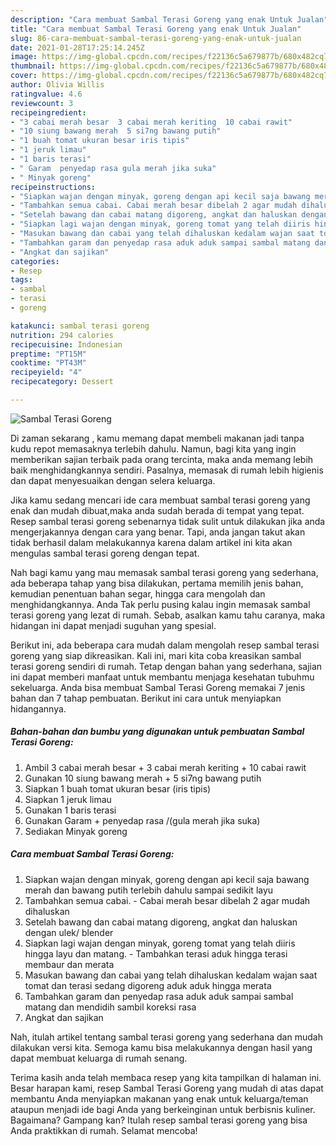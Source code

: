 ```yaml
---
description: "Cara membuat Sambal Terasi Goreng yang enak Untuk Jualan"
title: "Cara membuat Sambal Terasi Goreng yang enak Untuk Jualan"
slug: 86-cara-membuat-sambal-terasi-goreng-yang-enak-untuk-jualan
date: 2021-01-28T17:25:14.245Z
image: https://img-global.cpcdn.com/recipes/f22136c5a679877b/680x482cq70/sambal-terasi-goreng-foto-resep-utama.jpg
thumbnail: https://img-global.cpcdn.com/recipes/f22136c5a679877b/680x482cq70/sambal-terasi-goreng-foto-resep-utama.jpg
cover: https://img-global.cpcdn.com/recipes/f22136c5a679877b/680x482cq70/sambal-terasi-goreng-foto-resep-utama.jpg
author: Olivia Willis
ratingvalue: 4.6
reviewcount: 3
recipeingredient:
- "3 cabai merah besar  3 cabai merah keriting  10 cabai rawit"
- "10 siung bawang merah  5 si7ng bawang putih"
- "1 buah tomat ukuran besar iris tipis"
- "1 jeruk limau"
- "1 baris terasi"
- " Garam  penyedap rasa gula merah jika suka"
- " Minyak goreng"
recipeinstructions:
- "Siapkan wajan dengan minyak, goreng dengan api kecil saja bawang merah dan bawang putih terlebih dahulu sampai sedikit layu"
- "Tambahkan semua cabai. Cabai merah besar dibelah 2 agar mudah dihaluskan"
- "Setelah bawang dan cabai matang digoreng, angkat dan haluskan dengan ulek/ blender"
- "Siapkan lagi wajan dengan minyak, goreng tomat yang telah diiris hingga layu dan matang. Tambahkan terasi aduk hingga terasi membaur dan merata"
- "Masukan bawang dan cabai yang telah dihaluskan kedalam wajan saat tomat dan terasi sedang digoreng aduk aduk hingga merata"
- "Tambahkan garam dan penyedap rasa aduk aduk sampai sambal matang dan mendidih sambil koreksi rasa"
- "Angkat dan sajikan"
categories:
- Resep
tags:
- sambal
- terasi
- goreng

katakunci: sambal terasi goreng 
nutrition: 294 calories
recipecuisine: Indonesian
preptime: "PT15M"
cooktime: "PT43M"
recipeyield: "4"
recipecategory: Dessert

---
```



![Sambal Terasi Goreng](https://img-global.cpcdn.com/recipes/f22136c5a679877b/680x482cq70/sambal-terasi-goreng-foto-resep-utama.jpg)

Di zaman  sekarang , kamu memang dapat membeli makanan jadi tanpa kudu repot memasaknya terlebih dahulu. Namun, bagi kita yang ingin memberikan sajian terbaik pada orang tercinta, maka anda memang lebih baik menghidangkannya sendiri. Pasalnya, memasak di rumah lebih higienis dan dapat menyesuaikan dengan selera keluarga.

Jika kamu sedang mencari ide cara membuat sambal terasi goreng yang enak dan mudah dibuat,maka anda sudah berada di tempat yang tepat. Resep sambal terasi goreng  sebenarnya tidak sulit untuk dilakukan jika anda mengerjakannya dengan cara yang benar. Tapi, anda jangan takut akan tidak berhasil dalam melakukannya 
karena dalam artikel ini kita akan mengulas sambal terasi goreng dengan tepat.  



Nah bagi kamu yang mau memasak sambal terasi goreng yang sederhana, ada beberapa tahap yang bisa dilakukan, pertama memilih jenis bahan, kemudian penentuan bahan segar, hingga cara mengolah dan menghidangkannya. Anda Tak perlu pusing kalau ingin memasak sambal terasi goreng yang lezat di rumah. Sebab, asalkan kamu  tahu caranya, maka hidangan ini dapat menjadi suguhan yang spesial.

Berikut ini, ada beberapa cara mudah dalam mengolah resep sambal terasi goreng yang siap dikreasikan. Kali ini, mari kita coba kreasikan sambal terasi goreng sendiri di rumah. Tetap dengan bahan yang sederhana, sajian ini dapat memberi manfaat untuk membantu menjaga kesehatan tubuhmu sekeluarga. Anda bisa membuat Sambal Terasi Goreng memakai 7 jenis bahan dan 7 tahap pembuatan. Berikut ini cara untuk menyiapkan hidangannya.

<!--inarticleads1-->

##### Bahan-bahan dan bumbu yang digunakan untuk pembuatan Sambal Terasi Goreng:

1. Ambil 3 cabai merah besar + 3 cabai merah keriting + 10 cabai rawit
1. Gunakan 10 siung bawang merah + 5 si7ng bawang putih
1. Siapkan 1 buah tomat ukuran besar (iris tipis)
1. Siapkan 1 jeruk limau
1. Gunakan 1 baris terasi
1. Gunakan  Garam + penyedap rasa /(gula merah jika suka)
1. Sediakan  Minyak goreng




<!--inarticleads2-->

##### Cara membuat Sambal Terasi Goreng:

1. Siapkan wajan dengan minyak, goreng dengan api kecil saja bawang merah dan bawang putih terlebih dahulu sampai sedikit layu
1. Tambahkan semua cabai. - Cabai merah besar dibelah 2 agar mudah dihaluskan
1. Setelah bawang dan cabai matang digoreng, angkat dan haluskan dengan ulek/ blender
1. Siapkan lagi wajan dengan minyak, goreng tomat yang telah diiris hingga layu dan matang. - Tambahkan terasi aduk hingga terasi membaur dan merata
1. Masukan bawang dan cabai yang telah dihaluskan kedalam wajan saat tomat dan terasi sedang digoreng aduk aduk hingga merata
1. Tambahkan garam dan penyedap rasa aduk aduk sampai sambal matang dan mendidih sambil koreksi rasa
1. Angkat dan sajikan




Nah, itulah artikel tentang  sambal terasi goreng  yang sederhana dan mudah dilakukan versi kita. Semoga kamu bisa melakukannya dengan hasil yang dapat membuat keluarga di rumah senang. 

Terima kasih anda telah membaca resep yang kita tampilkan di halaman ini. Besar harapan kami, resep  Sambal Terasi Goreng yang mudah di atas dapat membantu Anda menyiapkan makanan yang enak untuk keluarga/teman ataupun menjadi ide bagi Anda yang berkeinginan untuk berbisnis kuliner. Bagaimana? Gampang kan? Itulah resep sambal terasi goreng yang bisa Anda praktikkan di rumah. Selamat mencoba!


